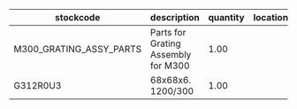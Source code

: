 |stockcode|description|quantity|location|
|---------|-----------|--------|--------|
|M300_GRATING_ASSY_PARTS|Parts for Grating Assembly for M300|1.00||
|G312R0U3|68x68x6. 1200/300|1.00||
